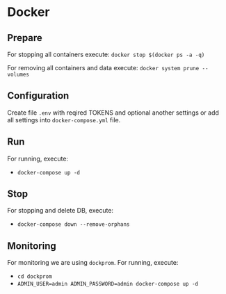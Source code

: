 # Docker

## Prepare

For stopping all containers execute: `docker stop $(docker ps -a -q)`

For removing all containers and data execute: `docker system prune --volumes`

## Configuration

Create file `.env` with reqired TOKENS and optional another settings or add all settings into `docker-compose.yml` file.

## Run

For running, execute:

* `docker-compose up -d`

## Stop

For stopping and delete DB, execute:

* `docker-compose down --remove-orphans`

## Monitoring

For monitoring we are using `dockprom`.
For running, execute:

* `cd dockprom`
* `ADMIN_USER=admin ADMIN_PASSWORD=admin docker-compose up -d`
